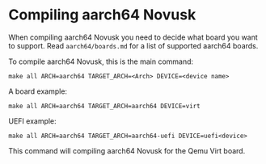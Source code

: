 # Compiling aarch64 Novusk

When compiling aarch64 Novusk you need to decide what board you want to support. Read ``aarch64/boards.md`` for a list
of supported aarch64 boards.

To compile aarch64 Novusk, this is the main command:
```commandline
make all ARCH=aarch64 TARGET_ARCH=<Arch> DEVICE=<device name>
```

A board example:
```commandline
make all ARCH=aarch64 TARGET_ARCH=aarch64 DEVICE=virt
```

UEFI example:
```commandline
make all ARCH=aarch64 TARGET_ARCH=aarch64-uefi DEVICE=uefi<device>
```

This command will compiling aarch64 Novusk for the Qemu Virt board.
